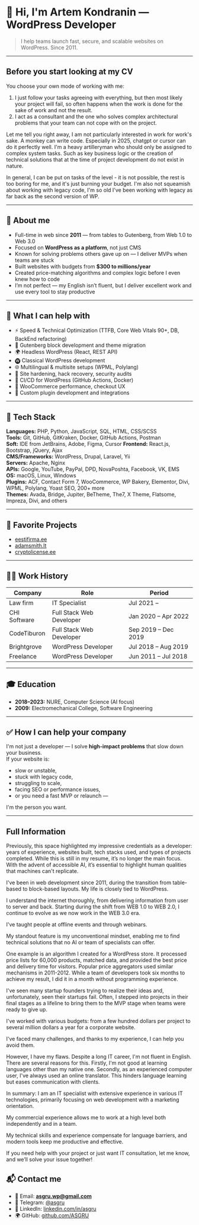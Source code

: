 # 👋 Hi, I'm Artem Kondranin — WordPress Developer

> I help teams launch fast, secure, and scalable websites on WordPress. Since 2011.

---

## Before you start looking at my CV

You choose your own mode of working with me:
1. I just follow your tasks agreeing with everything, but then most likely your project will fail, so often happens when the work is done for the sake of work and not the result.
2. I act as a consultant and the one who solves complex architectural problems that your team can not cope with on the project.

Let me tell you right away, I am not particularly interested in work for work's sake. A monkey can write code. Especially in 2025, chatgpt or cursor can do it perfectly well. I'm a heavy artilleryman who should only be assigned to complex system tasks. Such as key business logic or the creation of technical solutions that at the time of project development do not exist in nature.

In general, I can be put on tasks of the level - it is not possible, the rest is too boring for me, and it's just burning your budget.
I'm also not squeamish about working with legacy code, I'm so old I've been working with legacy as far back as the second version of WP.

---

## 🧠 About me

- Full-time in web since **2011** — from tables to Gutenberg, from Web 1.0 to Web 3.0  
- Focused on **WordPress as a platform**, not just CMS  
- Known for solving problems others gave up on — I deliver MVPs when teams are stuck  
- Built websites with budgets from **$300 to millions/year**  
- Created price-matching algorithms and complex logic before I even knew how to code  
- I’m not perfect — my English isn’t fluent, but I deliver excellent work and use every tool to stay productive

---

## 💼 What I can help with

- ⚡ Speed & Technical Optimization (TTFB, Core Web Vitals 90+, DB, BackEnd refactoring)
- 🧱 Gutenberg block development and theme migration
- 🌍 Headless WordPress (React, REST API)
- 🅦 Classical WordPress development
- 🌐 Multilingual & multisite setups (WPML, Polylang)
- 🔐 Site hardening, hack recovery, security audits
- 🧪 CI/CD for WordPress (GitHub Actions, Docker)
- 🛒 WooCommerce performance, checkout UX
- 🧩 Custom plugin development and integrations

---

## 🧰 Tech Stack

**Languages:** PHP, Python, JavaScript, SQL, HTML, CSS/SCSS  
**Tools:** Git, GitHub, GitKraken, Docker, GitHub Actions, Postman  
**Soft:** IDE from JetBrains, Adobe, Figma, Cursor
**Frontend:** React.js, Bootstrap, jQuery, Ajax  
**CMS/Frameworks:** WordPress, Drupal, Laravel, Yii  
**Servers:** Apache, Nginx  
**APIs:** Google, YouTube, PayPal, DPD, NovaPoshta, Facebook, VK, EMS  
**OS:** macOS, Linux, Windows  
**Plugins:** ACF, Contact Form 7, WooCommerce, WP Bakery, Elementor, Divi, WPML, Polylang, Yoast SEO, 200+ more  
**Themes:** Avada, Bridge, Jupiter, BeTheme, The7, X Theme, Flatsome, Impreza, Divi, and others

---

## 🔧 Favorite Projects

- [eestifirma.ee](https://www.eestifirma.ee/et/)  
- [adamsmith.lt](https://adamsmith.lt/en/)  
- [cryptolicense.ee](https://cryptolicense.ee/)

---

## 👨‍💻 Work History

| Company        | Role                     | Period           |
|----------------|--------------------------|------------------|
| Law firm       | IT Specialist            | Jul 2021 –          |
| CHI Software   | Full Stack Web Developer | Jan 2020 – Apr 2022 |
| CodeTiburon    | Full Stack Web Developer | Sep 2019 – Dec 2019 |
| Brightgrove    | WordPress Developer      | Jul 2018 – Aug 2019 |
| Freelance      | WordPress Developer      | Jun 2011 – Jul 2018 |

---

## 🎓 Education

- **2018–2023:** NURE, Computer Science (AI focus)  
- **2009:** Electromechanical College, Software Engineering

---

## ✅ How I can help your company

I'm not just a developer — I solve **high-impact problems** that slow down your business.  
If your website is:

- slow or unstable,  
- stuck with legacy code,  
- struggling to scale,  
- facing SEO or performance issues,  
- or you need a fast MVP or relaunch —  

I'm the person you want.

---

## Full Information

Previously, this space highlighted my impressive credentials as a developer: years of experience, websites built, tech stacks used, and types of projects completed. While this is still in my resume, it’s no longer the main focus. With the advent of accessible AI, it’s essential to highlight human qualities that machines can't replicate.

I've been in web development since 2011, during the transition from table-based to block-based layouts. My life is closely tied to WordPress.

I understand the internet thoroughly, from delivering information from user to server and back. Starting during the shift from WEB 1.0 to WEB 2.0, I continue to evolve as we now work in the WEB 3.0 era.

I've taught people at offline events and through webinars.

My standout feature is my unconventional mindset, enabling me to find technical solutions that no AI or team of specialists can offer.

One example is an algorithm I created for a WordPress store. It processed price lists for 60,000 products, matched data, and provided the best price and delivery time for visitors. Popular price aggregators used similar mechanisms in 2011-2012. While a team of developers took six months to achieve my result, I did it in a month without programming experience.

I've seen many startup founders trying to realize their ideas and, unfortunately, seen their startups fail. Often, I stepped into projects in their final stages as a lifeline to bring them to the MVP stage when teams were ready to give up.

I've worked with various budgets: from a few hundred dollars per project to several million dollars a year for a corporate website.

I've faced many challenges, and thanks to my experience, I can help you avoid them.

However, I have my flaws. Despite a long IT career, I'm not fluent in English. There are several reasons for this. Firstly, I'm not good at learning languages other than my native one. Secondly, as an experienced computer user, I've always used an online translator. This hinders language learning but eases communication with clients.

In summary: I am an IT specialist with extensive experience in various IT technologies, primarily focusing on web development with a marketing orientation.

My commercial experience allows me to work at a high level both independently and in a team.

My technical skills and experience compensate for language barriers, and modern tools keep me productive and effective.

If you need help with your project or just want IT consultation, let me know, and we’ll solve your issue together!

## 📬 Contact me

- 📧 Email: **asgru.wp@gmail.com**  
- 💬 Telegram: [@asgru](https://t.me/asgru)  
- 🔗 LinkedIn: [linkedin.com/in/asgru](https://www.linkedin.com/in/asgru)  
- 🌍 GitHub: [github.com/ASGRU](https://github.com/ASGRU)  
